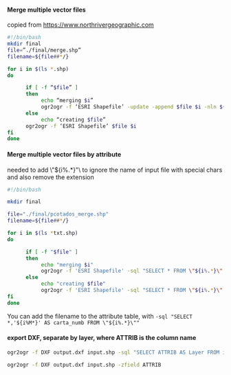 #### Merge multiple vector files
copied from [https://www.northrivergeographic.com ](https://www.northrivergeographic.com/ogr2ogr-merge-shapefiles)
```bash
#!/bin/bash
mkdir final
file=”./final/merge.shp”
filename=${file##*/}

for i in $(ls *.shp)
do

      if [ -f “$file” ]
      then
           echo “merging $i”
           ogr2ogr -f ‘ESRI Shapefile’ -update -append $file $i -nln ${filename%.*}
      else
           echo “creating $file”
      ogr2ogr -f ‘ESRI Shapefile’ $file $i
fi
done
```

#### Merge multiple vector files by attribute

needed to add \\"${i%.*}\"\ to ignore the name of input file with special chars and also remove the extension   

```bash
#!/bin/bash

mkdir final

file="./final/pcotados_merge.shp"
filename=${file##*/}

for i in $(ls *txt.shp)
do

      if [ -f "$file" ]
      then
           echo "merging $i" 
           ogr2ogr -f 'ESRI Shapefile' -sql "SELECT * FROM \"${i%.*}\" WHERE xisCod=3010201" -update -append $file $i -nln ${filename%.*}
      else
           echo "creating $file"
           ogr2ogr -f 'ESRI Shapefile' -sql "SELECT * FROM \"${i%.*}\" WHERE xisCod=3010201" $file $i
fi
done
```

You can add the filename to the attribute table, with `-sql "SELECT *,'${i%M*}' AS carta_numb FROM \"${i%.*}\""` 


#### export DXF, separate by layer, where ATTRIB is the column name
```bash
ogr2ogr -f DXF output.dxf input.shp -sql "SELECT ATTRIB AS Layer FROM input"
```

```bash
ogr2ogr -f DXF output.dxf input.shp -zfield ATTRIB
```
